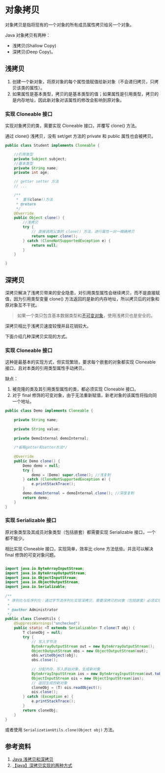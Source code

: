 
# 对象拷贝

对象拷贝是指将现有的一个对象的所有成员属性拷贝给另一个对象。

Java 对象拷贝有两种：

- 浅拷贝(Shallow Copy)
- 深拷贝(Deep Copy)。

## 浅拷贝

1. 创建一个新对象，将原对象的每个属性值赋值给新对象（不会递归拷贝，只拷贝该类的属性）。
2. 如果属性是基本类型，拷贝的是基本类型的值；如果属性是引用类型，拷贝的是内存地址，因此新对象对该属性的修改会影响到原对象。

### 实现 Cloneable 接口

实现对象拷贝的类，需要实现 Cloneable 接口，并覆写 clone() 方法。

通过 clone() 浅拷贝，没有 set/get 方法的 private 和 public 属性也会被拷贝。

```java
public class Student implements Cloneable {

    //引用类型
    private Subject subject;
    //基本类型
    private String name;
    private int age;

    // getter setter 方法
    // ...

    /**
     *  重写clone()方法
     * @return
     */
    @Override
    public Object clone() {
        //浅拷贝
        try {
            // 直接调用父类的 clone() 方法，进行属性一对一精确拷贝
            return super.clone();
        } catch (CloneNotSupportedException e) {
            return null;
        }
    }

}
```

## 深拷贝

深拷贝解决了浅拷贝带来的安全隐患，对引用类型属性会继续拷贝，而不是直接赋值，因为引用类型变量 clone() 方法返回的是新的内存地址，所以拷贝后的对象和原对象互不干扰。

> 如果一个类只包含基本数据类型和[不可变对象](https://stackoverflow.com/questions/3162665/immutable-class)，使用浅拷贝也是安全的。

 深拷贝相比于浅拷贝速度较慢并且花销较大。

下面介绍几种深拷贝实现的方式。

### 实现 Cloneable 接口

这种是最基本的实现方式，但实现繁琐，要求每个嵌套的对象都实现 Cloneable 接口，且对本类的引用类型属性手动拷贝。

缺点：

1. 被克隆的类及其引用类型属性的类，都必须实现 Cloneable 接口。
2. 对于 final 修饰的可变对象，由于无法重新赋值，新老对象的该属性将指向同一个地址。

```java
public class Demo implements Cloneable {
 
    private String name;
 
    private String value;
 
    private DemoInternal demoInternal;
 
    /*省略getter和setter方法*/
 
    @Override
    public Demo clone() {
        Demo demo = null;
        try {
            demo = (Demo) super.clone(); //浅复制
        } catch (CloneNotSupportedException e) {
            e.printStackTrace();
        }
        demo.demoInternal = demoInternal.clone(); //深度复制
        return demo;
    }
}
```

### 实现 Serializable 接口

原对象类型及其成员对象类型（包括嵌套）都需要实现 Serializable 接口，一个都不能少。

相比实现 Cloneable 接口，实现简单，效率比 clone 方法低些。并且可以解决 final 修饰的可变对象问题。

```java

import java.io.ByteArrayInputStream;
import java.io.ByteArrayOutputStream;
import java.io.ObjectInputStream;
import java.io.ObjectOutputStream;
import java.io.Serializable;
 
/**
 * 序列化与反序列化：通过字节流序列化实现深拷贝，需要深拷贝的对象（包括嵌套）必须实现 Serializable 接口
 * 
 * @author Administrator
 */
public class CloneUtils {
	@SuppressWarnings("unchecked")
	public static <T extends Serializable> T clone(T obj) {
		T cloneObj = null;
		try {
			// 写入字节流
			ByteArrayOutputStream out = new ByteArrayOutputStream();
			ObjectOutputStream obs = new ObjectOutputStream(out);
			obs.writeObject(obj);
			obs.close();
 
			// 分配内存，写入原始对象，生成新对象
			ByteArrayInputStream ios = new ByteArrayInputStream(out.toByteArray());
			ObjectInputStream ois = new ObjectInputStream(ios);
			// 返回生成的新对象
			cloneObj = (T) ois.readObject();
			ois.close();
		} catch (Exception e) {
			e.printStackTrace();
		}
		return cloneObj;
	}
}
```

或者使用 `SerializationUtils.clone(Object obj)` 方法。

## 参考资料

1. [Java 浅拷贝和深拷贝](https://www.jianshu.com/p/94dbef2de298)
2. [【java】深拷贝实现的两种方式](https://blog.csdn.net/zyxhangiian123456789/article/details/98630429)